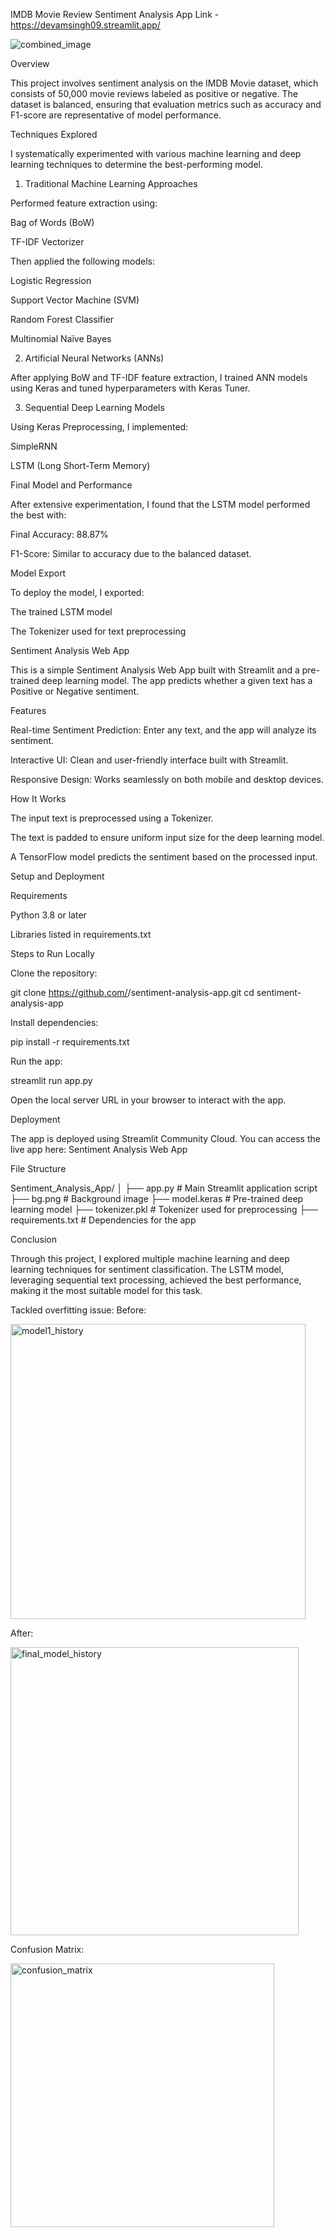 IMDB Movie Review Sentiment Analysis
App Link - https://devamsingh09.streamlit.app/

![combined_image](https://github.com/user-attachments/assets/69a1e921-11cc-4d0f-94a9-ff7f8d85b2d9)


Overview

This project involves sentiment analysis on the IMDB Movie dataset, which consists of 50,000 movie reviews labeled as positive or negative. The dataset is balanced, ensuring that evaluation metrics such as accuracy and F1-score are representative of model performance.

Techniques Explored

I systematically experimented with various machine learning and deep learning techniques to determine the best-performing model.

1. Traditional Machine Learning Approaches

Performed feature extraction using:

Bag of Words (BoW)

TF-IDF Vectorizer

Then applied the following models:

Logistic Regression

Support Vector Machine (SVM)

Random Forest Classifier

Multinomial Naïve Bayes

2. Artificial Neural Networks (ANNs)

After applying BoW and TF-IDF feature extraction, I trained ANN models using Keras and tuned hyperparameters with Keras Tuner.

3. Sequential Deep Learning Models

Using Keras Preprocessing, I implemented:

SimpleRNN

LSTM (Long Short-Term Memory)

Final Model and Performance

After extensive experimentation, I found that the LSTM model performed the best with:

Final Accuracy: 88.87%

F1-Score: Similar to accuracy due to the balanced dataset.

Model Export

To deploy the model, I exported:

The trained LSTM model

The Tokenizer used for text preprocessing

Sentiment Analysis Web App

This is a simple Sentiment Analysis Web App built with Streamlit and a pre-trained deep learning model. The app predicts whether a given text has a Positive or Negative sentiment.

Features

Real-time Sentiment Prediction: Enter any text, and the app will analyze its sentiment.

Interactive UI: Clean and user-friendly interface built with Streamlit.

Responsive Design: Works seamlessly on both mobile and desktop devices.

How It Works

The input text is preprocessed using a Tokenizer.

The text is padded to ensure uniform input size for the deep learning model.

A TensorFlow model predicts the sentiment based on the processed input.

Setup and Deployment

Requirements

Python 3.8 or later

Libraries listed in requirements.txt

Steps to Run Locally

Clone the repository:

git clone https://github.com/<your-username>/sentiment-analysis-app.git
cd sentiment-analysis-app

Install dependencies:

pip install -r requirements.txt

Run the app:

streamlit run app.py

Open the local server URL in your browser to interact with the app.

Deployment

The app is deployed using Streamlit Community Cloud. You can access the live app here: Sentiment Analysis Web App

File Structure

Sentiment_Analysis_App/
│
├── app.py                    # Main Streamlit application script
├── bg.png                    # Background image
├── model.keras               # Pre-trained deep learning model
├── tokenizer.pkl             # Tokenizer used for preprocessing
├── requirements.txt          # Dependencies for the app

Conclusion

Through this project, I explored multiple machine learning and deep learning techniques for sentiment classification. The LSTM model, leveraging sequential text processing, achieved the best performance, making it the most suitable model for this task.


Tackled overfitting issue:
Before:

<img width="472" alt="model1_history" src="https://github.com/user-attachments/assets/32fec655-3bf1-4857-8eb7-2a8a5e2a5151" />


After:

<img width="461" alt="final_model_history" src="https://github.com/user-attachments/assets/d5598316-a3b8-40ae-8e64-56a04660274d" />





Confusion Matrix:


<img width="422" alt="confusion_matrix" src="https://github.com/user-attachments/assets/029c23e2-1dac-4c1b-853f-699905c5c3f1" />


